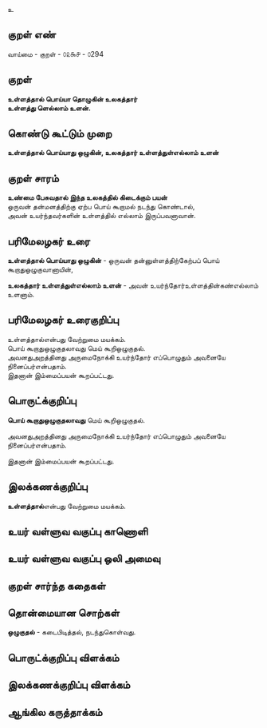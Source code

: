 உ

## குறள் எண் 

வாய்மை - குறள் - ௦௨௯௪ - ௦294  

## குறள் 

**உள்ளத்தால் பொய்யா தொழுகின் உலகத்தார்  
உள்ளத்து ளெல்லாம் உளன்.**

## கொண்டு கூட்டும் முறை

**உள்ளத்தால் பொய்யாது ஒழுகின், உலகத்தார் உள்ளத்துள்எல்லாம் உளன்**   

## குறள் சாரம் 

**உண்மை பேசுவதால் இந்த உலகத்தில் கிடைக்கும் பயன்**  
ஒருவன் தன்மனத்திற்கு ஏற்ப பொய் கூறாமல் நடந்து கொண்டால்,  
அவன் உயர்ந்தவர்களின் உள்ளத்தில் எல்லாம் இருப்பவனாவான்.  

## பரிமேலழகர் உரை

**உள்ளத்தால் பொய்யாது ஒழுகின்** - ஒருவன் தன்னுள்ளத்திற்கேற்பப் பொய் கூறாதுஒழுகுவானாயின்,   

**உலகத்தார் உள்ளத்துள்எல்லாம் உளன்** - அவன் உயர்ந்தோர்உள்ளத்தின்கண்எல்லாம் உளனாம்.   
 

## பரிமேலழகர் உரைகுறிப்பு   

உள்ளத்தால்என்பது வேற்றுமை மயக்கம்.   
பொய் கூறாதுஒழுகுதலாவது மெய் கூறிஒழுகுதல்.   
அவனதுஅறத்தினது அருமைநோக்கி உயர்ந்தோர் எப்பொழுதும் அவனையே நினைப்பர்என்பதாம்.   
இதனான் இம்மைப்பயன் கூறப்பட்டது.  

## பொருட்க்குறிப்பு 

**பொய் கூறாதுஒழுகுதலாவது** மெய் கூறிஒழுகுதல்.  

அவனதுஅறத்தினது அருமைநோக்கி உயர்ந்தோர் எப்பொழுதும் அவனையே நினைப்பர்என்பதாம்.    

இதனான் இம்மைப்பயன் கூறப்பட்டது.    

## இலக்கணக்குறிப்பு  

**உள்ளத்தால்**என்பது வேற்றுமை மயக்கம்.   

## உயர் வள்ளுவ வகுப்பு காணொளி


## உயர் வள்ளுவ வகுப்பு ஒலி அமைவு 

 
## குறள் சார்ந்த கதைகள் 


## தொன்மையான சொற்கள்

**ஒழுகுதல்** - கடைபிடித்தல், நடந்துகொள்வது.  

## பொருட்க்குறிப்பு விளக்கம்


## இலக்கணக்குறிப்பு விளக்கம்


## ஆங்கில கருத்தாக்கம் 


